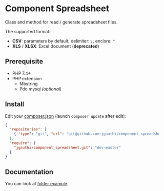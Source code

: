 # Component Spreadsheet
Class and method for read / generate spreadsheet files.

The supported format:
* **CSV**: parameters by default, delimiter: `;`, enclore: `"`
* **XLS** / **XLSX**: Excel document (**deprecated**)

## Prerequisite

* PHP 7.4+
* PHP extension
    * Mbstring
    * Pdo mysql _(optional)_

## Install
Edit your [composer.json](https://getcomposer.org) (launch `composer update` after edit):
```json
{
  "repositories": [
    { "type": "git", "url": "git@github.com:jgauthi/component_spreadsheet.git" }
  ],
  "require": {
    "jgauthi/component_spreadsheet.git": "dev-master"
  }
}
```


## Documentation
You can look at [folder example](https://github.com/jgauthi/component_spreadsheet/tree/master/example).

